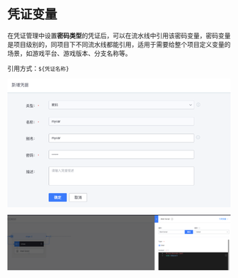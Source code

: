 # 凭证变量

在凭证管理中设置**密码类型**的凭证后，可以在流水线中引用该密码变量，密码变量是项目级别的，同项目下不同流水线都能引用，适用于需要给整个项目定义变量的场景，如游戏平台、游戏版本、分支名称等。

引用方式：`${凭证名称}`

![设置密码变量](../../../.gitbook/assets/image-variables-ticket-myvar.png)

![引用密码变量](../../../.gitbook/assets/image-variables-ticket-var-used.png)
